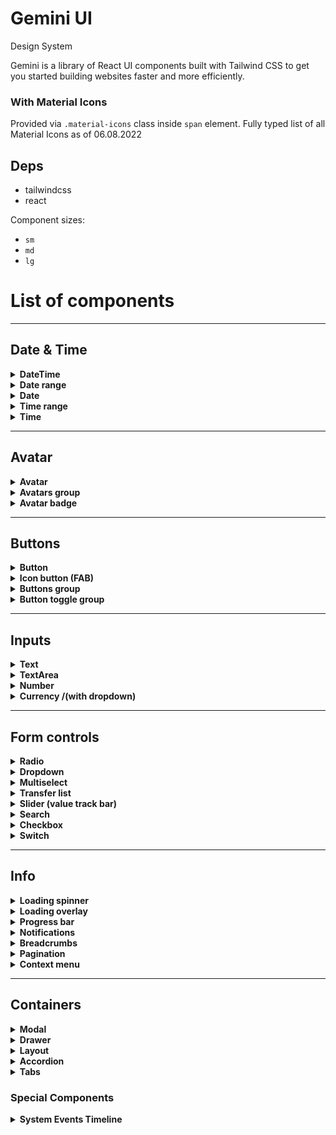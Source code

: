 # Gemini UI
Design System

Gemini is a library of React UI components built with Tailwind CSS to get you started building websites faster and more efficiently.

### With Material Icons

Provided via `.material-icons` class inside `span` element.
Fully typed list of all Material Icons as of 06.08.2022

## Deps
- tailwindcss
- react


Component sizes:
 - `sm`
 - `md`
 - `lg`



# List of components
***
## Date & Time
<details>
  <summary><b>DateTime</b></summary>

* Must have
  - [ ] select date from popup calendar
* Should have
  - [ ] clear date
* Could have
  - [ ] ?
* Won't have
  - [ ] ?
</details>

<details>
  <summary><b>Date range</b></summary>

* Must have
  - [ ] ?
* Should have
  - [ ] ?
* Could have
  - [ ] ?
* Won't have
  - [ ] ?
</details>

<details>
  <summary><b>Date</b></summary>

* Must have
  - [ ] ?
* Should have
  - [ ] ?
* Could have
  - [ ] ?
* Won't have
  - [ ] ?
</details>

<details>
  <summary><b>Time range</b></summary>

* Must have
  - [ ] ?
* Should have
  - [ ] ?
* Could have
  - [ ] ?
* Won't have
  - [ ] ?
</details>

<details>
  <summary><b>Time</b></summary>

* Must have
  - [ ] ?
* Should have
  - [ ] ?
* Could have
  - [ ] ?
* Won't have
  - [ ] ?
</details>

***
## Avatar

<details>
  <summary><b>Avatar</b></summary>


```js
    <Avatar alt="Mr Beans" src="/avatar.png" /> //pic
    <Avatar alt="Johnny English" src="/avatar.png" /> // pic
    <Avatar alt="Sherlock Holmes" src={null} /> // SH
    <Avatar alt={null} src={null} /> // user icon
    <Avatar alt={null} src={null} icon={<EditIcon/>} /> // custom icon
```
* Must have
  - [ ] display picture from `src`
* Should have
  - [ ] if no picture then initials
  - [ ] if no initials > then user icon
* Could have
  - [ ] can specify icon
* Won't have
  - [ ] ?
</details>

<details>
  <summary><b>Avatars group</b></summary>

```js
  <AvatarGroup max={3}>
    <Avatar alt="Mr Beans" src="/avatar.png" /> //pic
    <Avatar alt="Johnny English" src="/avatar.png" /> // pic
    <Avatar alt="Sherlock Holmes" src={null} /> // SH
    <Avatar alt={null} src={null} /> // user icon
    <Avatar alt={null} src={null} icon={<EditIcon/>} /> // custom icon
  </AvatarGroup>
```
* Must have
  - [ ] display given set[] as overlaping avatars
  - [ ] default `numberOfVisible = 3`
  - [ ] if `set[] > numberOfVisible` display as icon `+${n}` where `n = set.length - numberOfVisible`
* Should have
  - [ ] can handle src, initials and icons at once
* Could have
  - [ ] ?
* Won't have
  - [ ] ?
</details>

<details>
  <summary><b>Avatar badge</b></summary>

* Must have
  - [ ] display offline/online status as green/gray
* Should have
  - [ ] counter of notifications
* Could have
  - [ ] ?
* Won't have
  - [ ] ?
</details>

***
## Buttons
<details>
  <summary><b>Button</b></summary>

* Must have:
  * 3 variants:
    - [X] text
    - [X] outlined (secondary)
    - [X] contained (primary)

  * 3 roundness levels:
    - [x] default (slightly rounded)
    - [x] rounded (button pill)
    - [x] circle (fab)
* Should have
  - [ ] danger variant (red)
* Could have
  - [ ] changing color of button (rather along with theme)
* Won't have
  - [ ] ?
</details>

<details>
  <summary><b>Icon button (FAB)</b></summary>

* Must have
  - [ ] pass icon to button as children
* Should have
  - [ ] larger shadow
* Could have
  - [ ] ?
* Won't have
  - [ ] ?
</details>

<details>
  <summary><b>Buttons group</b></summary>

* Must have
  - [x] display buttons in group
  - [x] buttons have proper roundness and     removed inner border
* Should have
  - [ ] ?
* Could have
  - [ ] ?
* Won't have
  - [ ] ?
</details>

<details>
  <summary><b>Button toggle group</b></summary>

* Must have
  - [ ] display buttons in group with one always active and visibly "on"
* Should have
  - [ ] ?
* Could have
  - [ ] ?
* Won't have
  - [ ] ?
</details>


***
## Inputs
<details>
  <summary><b>Text</b></summary>

* Must have
  - [ ] ?
* Should have
  - [ ] ?
* Could have
  - [ ] ?
* Won't have
  - [ ] ?
</details>

<details>
  <summary><b>TextArea</b></summary>

* Must have
  - [X] have text area component
* Should have
  - [ ] ?
* Could have
  - [ ] ?
* Won't have
  - [ ] ?
</details>


<details>
  <summary><b>Number</b></summary>

* Must have
  - [ ] ?
* Should have
  - [ ] ?
* Could have
  - [ ] ?
* Won't have
  - [ ] ?
</details>

<details>
  <summary><b>Currency /(with dropdown)</b></summary>

* Must have
  - [ ] ?
* Should have
  - [ ] ?
* Could have
  - [ ] ?
* Won't have
  - [ ] ?
</details>


***
## Form controls
<details>
  <summary><b>Radio</b></summary>

* Must have
  - [ ] ?
* Should have
  - [ ] ?
* Could have
  - [ ] ?
* Won't have
  - [ ] ?
</details>

<details>
  <summary><b>Dropdown</b></summary>

* Must have
  - [ ] ?
* Should have
  - [ ] ?
* Could have
  - [ ] ?
* Won't have
  - [ ] ?
</details>


<details>
  <summary><b>Multiselect</b></summary>

* Must have
  - [ ] ?
* Should have
  - [ ] ?
* Could have
  - [ ] ?
* Won't have
  - [ ] ?
</details>

<details>
  <summary><b>Transfer list</b></summary>

* Must have
  - [ ] ?
* Should have
  - [ ] ?
* Could have
  - [ ] ?
* Won't have
  - [ ] ?
</details>


<details>
  <summary><b>Slider (value track bar)</b></summary>

* Must have
  - [ ] ?
* Should have
  - [ ] ?
* Could have
  - [ ] ?
* Won't have
  - [ ] ?
</details>



<details>
  <summary><b>Search</b></summary>

* Must have
  - [ ] ?
* Should have
  - [ ] ?
* Could have
  - [ ] ?
* Won't have
  - [ ] ?
</details>

<details>
  <summary><b>Checkbox</b></summary>

* Must have
  - [X] visible checked
  - [X] visible unchecked
  - [X] disabled
  - [X] focus
* Should have
  - [X] indeterminate state
  - [X] active
* Could have
  - [ ] ?
* Won't have
  - [ ] ?
</details>

<details>
  <summary><b>Switch</b></summary>

* Must have
  - [X] switch component exists
* Should have
  - [ ] ?
* Could have
  - [ ] ?
* Won't have
  - [ ] ?
</details>


***
## Info

<details>
  <summary><b>Loading spinner</b></summary>

* Must have
  - [ ] ?
* Should have
  - [ ] ?
* Could have
  - [ ] ?
* Won't have
  - [ ] ?
</details>

<details>
  <summary><b>Loading overlay</b></summary>

* Must have
  - [ ] ?
* Should have
  - [ ] ?
* Could have
  - [ ] ?
* Won't have
  - [ ] ?
</details>

<details>
  <summary><b>Progress bar
</b></summary>

* Must have
  - [ ] ?
* Should have
  - [ ] ?
* Could have
  - [ ] ?
* Won't have
  - [ ] ?
</details>

<details>
  <summary><b>Notifications</b></summary>

* Must have
  - [ ] ?
* Should have
  - [ ] ?
* Could have
  - [ ] ?
* Won't have
  - [ ] ?
</details>

<details>
  <summary><b>Breadcrumbs</b></summary>

* Must have
  - [ ] ?
* Should have
  - [ ] ?
* Could have
  - [ ] ?
* Won't have
  - [ ] ?
</details>

<details>
  <summary><b>Pagination</b></summary>

* Must have
  - [ ] ?
* Should have
  - [ ] ?
* Could have
  - [ ] ?
* Won't have
  - [ ] ?
</details>

<details>
  <summary><b>Context menu</b></summary>

* Must have
  - [ ] ?
* Should have
  - [ ] ?
* Could have
  - [ ] ?
* Won't have
  - [ ] ?
</details>

***
## Containers

<details>
  <summary><b>Modal</b></summary>

* Must have
  - [ ] ?
* Should have
  - [ ] ?
* Could have
  - [ ] ?
* Won't have
  - [ ] ?
</details>

<details>
  <summary><b>Drawer</b></summary>

* Must have
  - [ ] ?
* Should have
  - [ ] ?
* Could have
  - [ ] ?
* Won't have
  - [ ] ?
</details>

<details>
  <summary><b>Layout</b></summary>

* Must have
  - [ ] ?
* Should have
  - [ ] ?
* Could have
  - [ ] ?
* Won't have
  - [ ] ?
</details>

<details>
  <summary><b>Accordion</b></summary>

* Must have
  - [ ] ?
* Should have
  - [ ] ?
* Could have
  - [ ] ?
* Won't have
  - [ ] ?
</details>

<details>
  <summary><b>Tabs</b></summary>

* Must have
  - [ ] ?
* Should have
  - [ ] ?
* Could have
  - [ ] ?
* Won't have
  - [ ] ?
</details>

### Special Components

<details>
  <summary><b>System Events Timeline</b></summary>

* Must have
  - [ ] ?
* Should have
  - [ ] ?
* Could have
  - [ ] ?
* Won't have
  - [ ] ?
</details>



